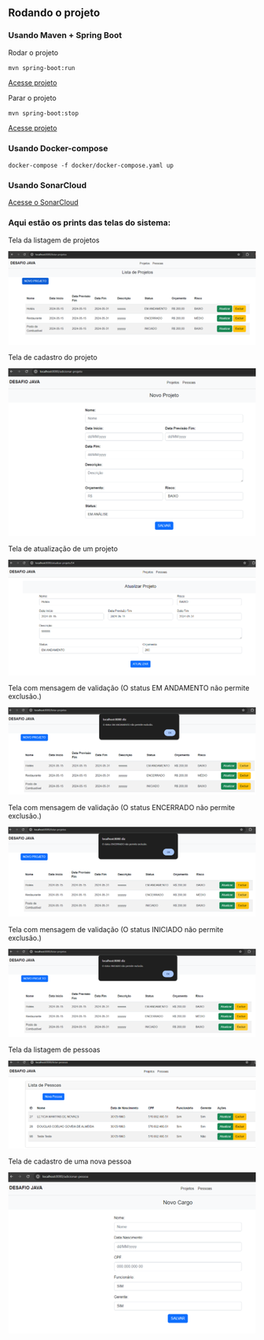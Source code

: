 ## Rodando o projeto

### Usando Maven + Spring Boot


Rodar o projeto
```shell
mvn spring-boot:run
```

[Acesse projeto](http://localhost:8080/)


Parar o projeto
```shell
mvn spring-boot:stop
```

[Acesse projeto](http://localhost:8080/)


### Usando Docker-compose

```shell
docker-compose -f docker/docker-compose.yaml up
```

### Usando SonarCloud

[Acesse o SonarCloud]()

### Aqui estão os prints das telas do sistema:

Tela da listagem de projetos

![img.png](img.png)

Tela de cadastro do projeto

![img_1.png](img_1.png)

Tela de atualização de um projeto

![img_2.png](img_2.png)

Tela com mensagem de validação (O status EM ANDAMENTO não permite exclusão.)

![img_5.png](img_5.png)

Tela com mensagem de validação (O status ENCERRADO não permite exclusão.)

![img_6.png](img_6.png)

Tela com mensagem de validação (O status INICIADO não permite exclusão.)

![img_7.png](img_7.png)

Tela da listagem de pessoas

![img_3.png](img_3.png)

Tela de cadastro de uma nova pessoa

![img_4.png](img_4.png)



   
